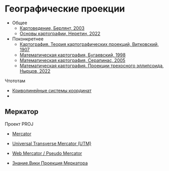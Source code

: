 # Географические проекции

- Общее
  - [Картоведение, Берлянт, 2003](https://drive.google.com/file/d/1H_Iyj4pm7dW5zqj7oEELd3GXGtwitVKc/view?usp=sharing)
  - [Основы картографии, Неретин, 2022](https://drive.google.com/file/d/1K5g_KgIkuG6lIGrm1CYKdk-NkGmzLRcL/view?usp=drive_link)
- Поконкретнее
  - [Картография. Теория картографических проекций, Витковский, 1907](https://drive.google.com/file/d/1P3i9XM2Pr-VaGibFs8tQk2xtEVO9Eb9C/view?usp=drive_link)
  - [Математическая картография, Бугаевский, 1998](https://drive.google.com/file/d/1FESLPYbH5PxFZ-trkG_MvMXJm0YsWgSb/view?usp=drive_link)
  - [Математическая картография, Серапинас, 2005](https://drive.google.com/file/d/14sO_ylNtoTNdMP15LZfxcQGyfFRPcFnf/view?usp=drive_link)
  - [Математическая картография. Проекции трехосного эллипсоида, Нырцов, 2022](https://drive.google.com/file/d/1k5AZJZLo1-xoOWQ_OZjF3DbzU_2UbhMP/view?usp=drive_link)

Чтототам

- [Криволинейные системы координат](https://www.youtube.com/playlist?list=PLdupor3lULXiudVlEAySZ496n-EACyn-S)
-

## Меркатор

Проект PROJ

- [Mercator](https://proj.org/en/stable/operations/projections/merc.html#mathematical-definition)
- [Universal Transverse Mercator (UTM)](https://proj.org/en/stable/operations/projections/utm.html)
- [Web Mercator / Pseudo Mercator](https://proj.org/en/stable/operations/projections/webmerc.html#mathematical-definition)

- [Знание.Вики Проекция Меркатора](https://znanierussia.ru/articles/%D0%9F%D1%80%D0%BE%D0%B5%D0%BA%D1%86%D0%B8%D1%8F_%D0%9C%D0%B5%D1%80%D0%BA%D0%B0%D1%82%D0%BE%D1%80%D0%B0)

